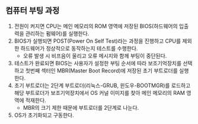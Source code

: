 ## 컴퓨터 부팅 과정
1. 전원이 켜지면 CPU는 메인 메모리의 ROM 영역에 저장된 BIOS(하드웨어의 입출력을 관리하는 펌웨어)를 실행한다.
2. BIOS가 실행되면 POST(Power On Self Test)라는 과정을 진행하고 CPU를 제외한 하드웨어가 정상적으로 동작하는지 테스트를 수행한다.
    - 오류 발생 시 비프음이 울리고 오류 메시지와 함께 부팅이 중단된다.
3. 테스트가 완료되면 BIOS는 사용자가 설정한 부팅 순서에 따라 보조기억장치를 선택하고 첫번째 섹터인 MBR(Master Boot Record)에 저장된 초기 부트로더를 실행한다.
4. 초기 부트로더는 2단계 부트로더(리눅스-GRUB, 윈도우-BOOTMGR)를 로드하고 해당 부트로더가 보조기억장치에서 OS 커널 이미지를 찾아 메인 메모리의 RAM 영역에 적재한다.
    - MBR의 크기 제한 때문에 부트로더를 2단계로 나눈다.
5. OS가 초기화되고 구동한다.